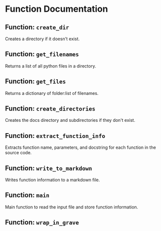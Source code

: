 # Function Documentation

## Function: `create_dir`
Creates a directory if it doesn't exist.
## Function: `get_filenames`
Returns a list of all python files in a directory.
## Function: `get_files`
Returns a dictionary of folder:list of filenames.
## Function: `create_directories`
Creates the docs directory and subdirectories if they don't exist.
## Function: `extract_function_info`
Extracts function name, parameters, and docstring for each function in the source code.
## Function: `write_to_markdown`
Writes function information to a markdown file.
## Function: `main`
Main function to read the input file and store function information.
## Function: `wrap_in_grave`
